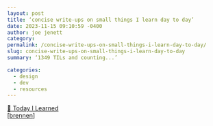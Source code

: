 ```yaml
---
layout: post
title: ‘concise write-ups on small things I learn day to day’
date: 2023-11-15 09:10:59 -0400
author: joe jenett
category: 
permalink: /concise-write-ups-on-small-things-i-learn-day-to-day/
slug: concise-write-ups-on-small-things-i-learn-day-to-day
summary: ‘1349 TILs and counting...’

categories:
  - design
  - dev
  - resources
---
```

<a title="GitHub - jbranchaud/til: :memo: Today I Learned" href="https://github.com/jbranchaud/til#readme">:memo: Today I Learned</a><br>[<a title="brennen" href="https://pinboard.in/u:brennen">brennen</a>]

<a style="display:none;" href="https://brid.gy/publish/mastodon"><small>(cross-posted to mastodon)</small></a>